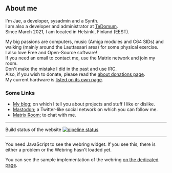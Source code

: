 ## About me

I'm Jae, a developer, sysadmin and a Synth.  
I am also a developer and administrator at [TeDomum](https://tedomum.net).  
Since March 2021, I am located in Helsinki, Finland (EEST).

My big passions are computers, music (Amiga modules and C64 SIDs) and walking (mainly around the Lauttasaari area) for some physical exercise.  
I also love Free and Open-Source software!  
If you need an email to contact me, use the Matrix network and join my room.  
Don't make the mistake I did in the past and use IRC.  
Also, if you wish to donate, please read the [about donations page](/donation).  
My current hardware is [listed on its own page](/stuff).

### Some Links

 - [My blog](https://blog.jae.fi); on which I tell you about projects and stuff I like or dislike.
 - [Mastodon](https://mastodon.tedomum.net/@jae); a Twitter-like social network on which you can follow me.
 - [Matrix Room](matrix:r/home:jae.fi); to chat with me.

---

Build status of the website [![pipeline status](https://github.com/Jaedotmoe/go-jae.fi/actions/workflows/docker.yml/badge.svg)](https://github.com/Jaedotmoe/go-jae.fi)

---

<noscript>
    You need JavaScript to see the webring widget.
</noscript>
<webring-css site="https://jae.fi">
    If you see this, there is either a problem or the Webring hasn't loaded yet.
</webring-css>
<script type="text/javascript" src="/assets/webring.js"></script>

You can see the sample implementation of the webring [on the dedicated page](/webring).
